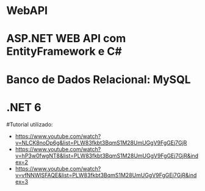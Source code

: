 # WebAPI
# ASP.NET WEB API com EntityFramework e C# 
# Banco de Dados Relacional: MySQL
# .NET 6

#Tutorial utilizado: 
  - https://www.youtube.com/watch?v=NLCK8noDp6g&list=PLW83fkbt3BqmS1M28UmUGgV9FgGEj7GjR
  - https://www.youtube.com/watch?v=hP3w0fwgNT8&list=PLW83fkbt3BqmS1M28UmUGgV9FgGEj7GjR&index=2 
  - https://www.youtube.com/watch?v=vfNNWlSFAQE&list=PLW83fkbt3BqmS1M28UmUGgV9FgGEj7GjR&index=3
